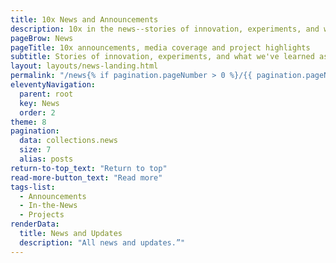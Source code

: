 ```yaml
---
title: 10x News and Announcements
description: 10x in the news--stories of innovation, experiments, and what we've learned as we work toward delivering good-for-people digital solutions.
pageBrow: News
pageTitle: 10x announcements, media coverage and project highlights
subtitle: Stories of innovation, experiments, and what we've learned as we work toward delivering good-for-people digital solutions.
layout: layouts/news-landing.html
permalink: "/news{% if pagination.pageNumber > 0 %}/{{ pagination.pageNumber }}{% endif %}/index.html"
eleventyNavigation:
  parent: root
  key: News
  order: 2
theme: 8
pagination:
  data: collections.news
  size: 7
  alias: posts
return-to-top_text: "Return to top"
read-more-button_text: "Read more"
tags-list:
  - Announcements
  - In-the-News
  - Projects
renderData:
  title: News and Updates
  description: "All news and updates.”"
---
```

